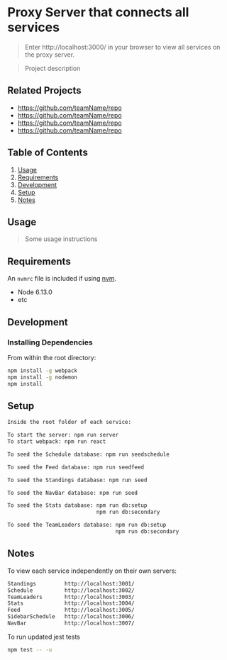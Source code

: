 # Proxy Server that connects all services

>Enter http://localhost:3000/ in your browser to view all services on the proxy server.

> Project description

## Related Projects

  - https://github.com/teamName/repo
  - https://github.com/teamName/repo
  - https://github.com/teamName/repo
  - https://github.com/teamName/repo

## Table of Contents

1. [Usage](#Usage)
1. [Requirements](#requirements)
1. [Development](#development)
1. [Setup](#setup)
1. [Notes](#notes)

## Usage

> Some usage instructions

## Requirements

An `nvmrc` file is included if using [nvm](https://github.com/creationix/nvm).

- Node 6.13.0
- etc

## Development

### Installing Dependencies

From within the root directory:

```sh
npm install -g webpack
npm install -g nodemon
npm install
```
## Setup

```sh
Inside the root folder of each service:

To start the server: npm run server
To start webpack: npm run react

To seed the Schedule database: npm run seedschedule

To seed the Feed database: npm run seedfeed

To seed the Standings database: npm run seed

To seed the NavBar database: npm run seed

To seed the Stats database: npm run db:setup
                            npm run db:secondary

To seed the TeamLeaders database: npm run db:setup
                                  npm run db:secondary

```

## Notes
To view each service independently on their own servers:
```sh
Standings         http://localhost:3001/
Schedule          http://localhost:3002/
TeamLeaders       http://localhost:3003/
Stats             http://localhost:3004/
Feed              http://localhost:3005/
SidebarSchedule   http://localhost:3006/
NavBar            http://localhost:3007/
```
To run updated jest tests
```sh
npm test -- -u
```
